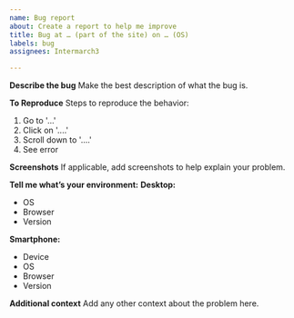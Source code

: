 ```yaml
---
name: Bug report
about: Create a report to help me improve
title: Bug at … (part of the site) on … (OS)
labels: bug
assignees: Intermarch3

---
```


**Describe the bug**
Make the best description of what the bug is.

**To Reproduce**
Steps to reproduce the behavior:
1. Go to '...'
2. Click on '....'
3. Scroll down to '....'
4. See error

**Screenshots**
If applicable, add screenshots to help explain your problem.

**Tell me what’s your environment:**
**Desktop:**
 - OS
 - Browser 
 - Version 

**Smartphone:**
 - Device
 - OS
 - Browser 
 - Version 

**Additional context**
Add any other context about the problem here.
